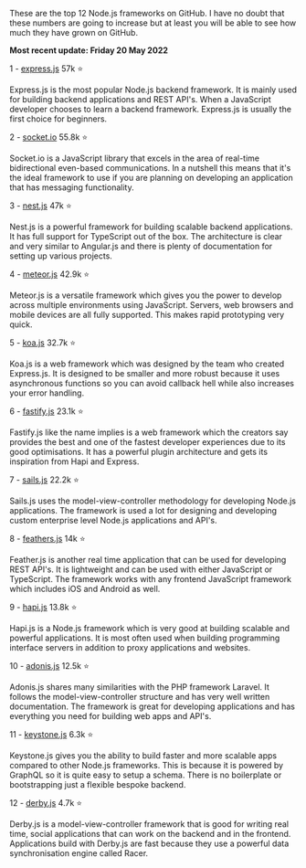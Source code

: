 These are the top 12 Node.js frameworks on GitHub️. I have no doubt that these numbers are going to increase but at least you will be able to see how much they have grown on GitHub.

**Most recent update: Friday 20 May 2022**

1 - [express.js](https://github.com/expressjs/express) 57k ⭐️

Express.js is the most popular Node.js backend framework. It is mainly used for building backend applications and REST API's. When a JavaScript developer chooses to learn a backend framework. Express.js is usually the first choice for beginners.

2 - [socket.io](https://github.com/socketio/socket.io) 55.8k ⭐️

Socket.io is a JavaScript library that excels in the area of real-time bidirectional even-based communications. In a nutshell this means that it's the ideal framework to use if you are planning on developing an application that has messaging functionality.

3 - [nest.js](https://github.com/nestjs/nest) 47k ⭐️

Nest.js is a powerful framework for building scalable backend applications. It has full support for TypeScript out of the box. The architecture is clear and very similar to Angular.js and there is plenty of documentation for setting up various projects.

4 - [meteor.js](https://github.com/meteor/meteor) 42.9k ⭐️

Meteor.js is a versatile framework which gives you the power to develop across multiple environments using JavaScript. Servers, web browsers and mobile devices are all fully supported. This makes rapid prototyping very quick.

5 - [koa.js](https://github.com/koajs/koa) 32.7k ⭐️

Koa.js is a web framework which was designed by the team who created Express.js. It is designed to be smaller and more robust because it uses asynchronous functions so you can avoid callback hell while also increases your error handling.

6 - [fastify.js](https://github.com/fastify/fastify) 23.1k ⭐️

Fastify.js like the name implies is a web framework which the creators say provides the best and one of the fastest developer experiences due to its good optimisations. It has a powerful plugin architecture and gets its inspiration from Hapi and Express.

7 - [sails.js](https://github.com/balderdashy/sails) 22.2k ⭐️

Sails.js uses the model-view-controller methodology for developing Node.js applications. The framework is used a lot for designing and developing custom enterprise level Node.js applications and API's.

8 - [feathers.js](https://github.com/feathersjs/feathers) 14k ⭐️

Feather.js is another real time application that can be used for developing REST API's. It is lightweight and can be used with either JavaScript or TypeScript. The framework works with any frontend JavaScript framework which includes iOS and Android as well.

9 - [hapi.js](https://github.com/hapijs/hapi) 13.8k ⭐️

Hapi.js is a Node.js framework which is very good at building scalable and powerful applications. It is most often used when building programming interface servers in addition to proxy applications and websites.

10 - [adonis.js](https://github.com/adonisjs/core) 12.5k ⭐

Adonis.js shares many similarities with the PHP framework Laravel. It follows the model-view-controller structure and has very well written documentation. The framework is great for developing applications and has everything you need for building web apps and API's.

11 - [keystone.js](https://github.com/keystonejs/keystone) 6.3k ⭐️

Keystone.js gives you the ability to build faster and more scalable apps compared to other Node.js frameworks. This is because it is powered by GraphQL so it is quite easy to setup a schema. There is no boilerplate or bootstrapping just a flexible bespoke backend.

12 - [derby.js](https://github.com/derbyjs/derby) 4.7k ⭐️

Derby.js is a model-view-controller framework that is good for writing real time, social applications that can work on the backend and in the frontend. Applications build with Derby.js are fast because they use a powerful data synchronisation engine called Racer.
